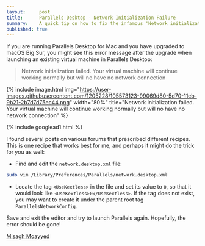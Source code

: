 ```yaml
---
layout:     post
title:      Parallels Desktop - Network Initialization Failure
summary:    A quick tip on how to fix the infamous 'Network initialization failed' error message when running Parallels Desktop on macOS Big Sur.
published: true
---
```


If you are running Parallels Desktop for Mac and you have upgraded to macOS Big Sur, you might see this error message after the upgrade when launching an existing virtual machine in Parallels Desktop:

> Network initialization failed. Your virtual machine will continue working normally but will no have no network connection

{% include image.html img="https://user-images.githubusercontent.com/1205228/105573123-99069d80-5d70-11eb-9b21-2b7d7d75ec44.png" 
width="80%" 
title="Network initialization failed. Your virtual machine will continue working normally but will no have no network connection" %}

{% include googlead1.html  %}

I found several posts on various forums that prescribed different recipes. This is one recipe that works best for me, and perhaps it might do the trick for you as well:

- Find and edit the `network.desktop.xml` file:

```bash
sudo vim /Library/Preferences/Parallels/network.desktop.xml
```

- Locate the tag `<UseKextless>` in the file and set its value to `0`, so that it would look like `<UseKextless>0</UseKextless>`. If the tag does not exist, you may want to create it under the parent root tag `ParallelsNetworkConfig`. 

Save and exit the editor and try to launch Parallels again. Hopefully, the error should be gone!


[Misagh Moayyed](https://fawnoos.com)